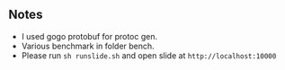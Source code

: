 ## Notes

* I used gogo protobuf for protoc gen. 
* Various benchmark in folder bench.
* Please run `sh runslide.sh` and open slide at `http://localhost:10000`